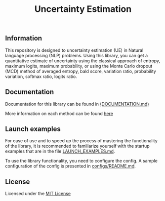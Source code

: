 
<h1 align="center"> Uncertainty Estimation </h1>

<br>

## Information

This repository is designed to uncertainty estimation (UE) in Natural language processing (NLP) problems. Using this library, you can get a quantitative estimate of uncertainty using the classical approach of entropy, maximum logits, maximum probability, or using the Monte Carlo dropout (MCD) method of averaged entropy, bald score, variation ratio, probability variation, softmax ratio, logits ratio.

## Documentation 

Documentation for this library can be found in [(DOCUMENTATION.md)](DOCUMENTATION.md#-uncertainty-estimation-documentation)

More information on each method can be found [here](DOCUMENTATION.md#more-details)

## Launch examples

For ease of use and to speed up the process of mastering the functionality of the library, it is recommended to familiarize yourself with the startup examples that are in the file [LAUNCH_EXAMPLES.md](LAUNCH_EXAMPLES.md#-launch-examples-). 

To use the library functionality, you need to configure the config. A sample configuration of the config is presented in [configs/README.md](configs/README.md#recommendations-for-config).

## License
Licensed under the [MIT License](LICENSE.md)